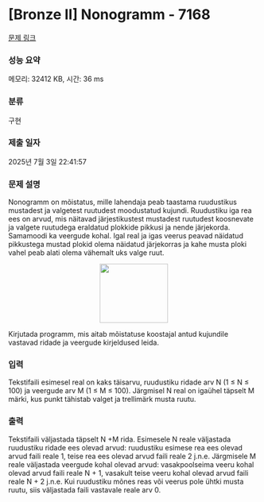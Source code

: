 # [Bronze II] Nonogramm - 7168 

[문제 링크](https://www.acmicpc.net/problem/7168) 

### 성능 요약

메모리: 32412 KB, 시간: 36 ms

### 분류

구현

### 제출 일자

2025년 7월 3일 22:41:57

### 문제 설명

<p>Nonogramm on mõistatus, mille lahendaja peab taastama ruudustikus mustadest ja valgetest ruutudest moodustatud kujundi. Ruudustiku iga rea ees on arvud, mis näitavad järjestikustest mustadest ruutudest koosnevate ja valgete ruutudega eraldatud plokkide pikkusi ja nende järjekorda. Samamoodi ka veergude kohal. Igal real ja igas veerus peavad näidatud pikkustega mustad plokid olema näidatud järjekorras ja kahe musta ploki vahel peab alati olema vähemalt uks valge ruut.</p>

<p style="text-align: center;"><img alt="" src="https://upload.acmicpc.net/95324ff3-b69e-4a8a-a3df-b47cc265db17/-/preview/" style="width: 137px; height: 119px;"></p>

<p>Kirjutada programm, mis aitab mõistatuse koostajal antud kujundile vastavad ridade ja veergude kirjeldused leida.</p>

### 입력 

 <p>Tekstifaili esimesel real on kaks täisarvu, ruudustiku ridade arv N (1 ≤ N ≤ 100) ja veergude arv M (1 ≤ M ≤ 100). Järgmisel N real on igaühel täpselt M märki, kus punkt tähistab valget ja trellimärk musta ruutu.</p>

### 출력 

 <p>Tekstifaili väljastada täpselt N +M rida. Esimesele N reale väljastada ruudustiku ridade ees olevad arvud: ruudustiku esimese rea ees olevad arvud faili reale 1, teise rea ees olevad arvud faili reale 2 j.n.e. Järgmisele M reale väljastada veergude kohal olevad arvud: vasakpoolseima veeru kohal olevad arvud faili reale N + 1, vasakult teise veeru kohal olevad arvud faili reale N + 2 j.n.e. Kui ruudustiku mõnes reas või veerus pole ühtki musta ruutu, siis väljastada faili vastavale reale arv 0.</p>

